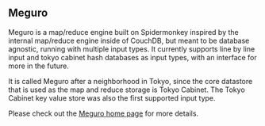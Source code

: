 ## Meguro 

Meguro is a map/reduce engine built on Spidermonkey inspired by the internal
map/reduce engine inside of CouchDB, but meant to be database agnostic, running
with multiple input types. It currently supports line by line input and tokyo
cabinet hash databases as input types, with an interface for more in the future.

It is called Meguro after a neighborhood in Tokyo, since the core datastore
that is used as the map and reduce storage is Tokyo Cabinet.  The Tokyo Cabinet
key value store was also the first supported input type.

Please check out the [Meguro home page](http://www.sevenforge.com/meguro 
"Meguro Home Page") for more details.
